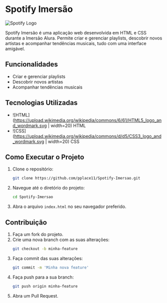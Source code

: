 # Spotify Imersão

![Spotify Logo](https://upload.wikimedia.org/wikipedia/commons/1/19/Spotify_logo_without_text.svg)

Spotify Imersão é uma aplicação web desenvolvida em HTML e CSS durante a Imersão Alura. Permite criar e gerenciar playlists, descobrir novos artistas e acompanhar tendências musicais, tudo com uma interface amigável.

## Funcionalidades

- Criar e gerenciar playlists
- Descobrir novos artistas
- Acompanhar tendências musicais

## Tecnologias Utilizadas

- ![HTML](https://upload.wikimedia.org/wikipedia/commons/6/61/HTML5_logo_and_wordmark.svg | width=20) HTML
- ![CSS](https://upload.wikimedia.org/wikipedia/commons/d/d5/CSS3_logo_and_wordmark.svg | width=20) CSS

## Como Executar o Projeto

1. Clone o repositório:
    ```bash
    git clone https://github.com/pplace11/Spotify-Imersao.git
    ```

2. Navegue até o diretório do projeto:
    ```bash
    cd Spotify-Imersao
    ```

3. Abra o arquivo `index.html` no seu navegador preferido.

## Contribuição

1. Faça um fork do projeto.
2. Crie uma nova branch com as suas alterações:
    ```bash
    git checkout -b minha-feature
    ```
3. Faça commit das suas alterações:
    ```bash
    git commit -m 'Minha nova feature'
    ```
4. Faça push para a sua branch:
    ```bash
    git push origin minha-feature
    ```
5. Abra um Pull Request.
